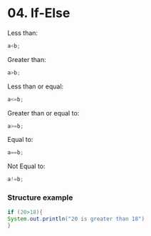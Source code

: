 # 04. If-Else

Less than:

```java
a<b;
```

Greater than:

```java
a>b;
```

Less than or equal:

```java
a<=b;
```

Greater than or equal to:

```java
a>=b;
```

Equal to:

```java
a==b;
```

Not Equal to:

```java
a!=b;
```


### Structure example

```java
if (20>18){
System.out.println("20 is greater than 18")
}
```